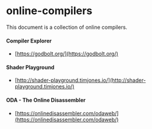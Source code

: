 # online-compilers
This document is a collection of online compilers.

#### Compiler Explorer
 - [https://godbolt.org/](https://godbolt.org/)

#### Shader Playground
- [http://shader-playground.timjones.io/](http://shader-playground.timjones.io/)

#### ODA - The Online Disassembler
 - [https://onlinedisassembler.com/odaweb/](https://onlinedisassembler.com/odaweb/)
